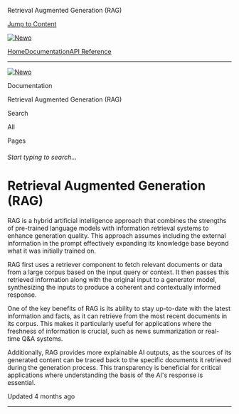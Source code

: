 Retrieval Augmented Generation (RAG)

[Jump to Content](#content)

[![Newo](https://files.readme.io/895bdeef8322f081f6d0f4507a17e414930dfddfddf1de452f458dc00698ca84-small-svgviewer-png-output_9.png)](/)

[Home](/)[Documentation](index.md)[API Reference](/reference)

* * *

[![Newo](https://files.readme.io/895bdeef8322f081f6d0f4507a17e414930dfddfddf1de452f458dc00698ca84-small-svgviewer-png-output_9.png)](/)

Documentation

Retrieval Augmented Generation (RAG)

Search

All

Pages

###### Start typing to search…

# Retrieval Augmented Generation (RAG)

RAG is a hybrid artificial intelligence approach that combines the strengths of pre-trained language models with information retrieval systems to enhance generation quality. This approach assumes including the external information in the prompt effectively expanding its knowledge base beyond what it was initially trained on.

RAG first uses a retriever component to fetch relevant documents or data from a large corpus based on the input query or context. It then passes this retrieved information along with the original input to a generator model, synthesizing the inputs to produce a coherent and contextually informed response.

One of the key benefits of RAG is its ability to stay up-to-date with the latest information and facts, as it can retrieve from the most recent documents in its corpus. This makes it particularly useful for applications where the freshness of information is crucial, such as news summarization or real-time Q&A systems.

Additionally, RAG provides more explainable AI outputs, as the sources of its generated content can be traced back to the specific documents it retrieved during the generation process. This transparency is beneficial for critical applications where understanding the basis of the AI's response is essential.

Updated 4 months ago

* * *
